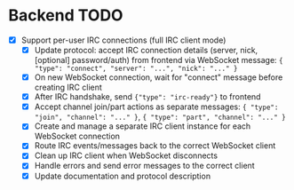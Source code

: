 # Backend TODO

- [x] Support per-user IRC connections (full IRC client mode)
	- [x] Update protocol: accept IRC connection details (server, nick, [optional] password/auth) from frontend via WebSocket message: `{ "type": "connect", "server": "...", "nick": "..." }`
	- [x] On new WebSocket connection, wait for "connect" message before creating IRC client
	- [x] After IRC handshake, send `{"type": "irc-ready"}` to frontend
	- [x] Accept channel join/part actions as separate messages: `{ "type": "join", "channel": "..." }`, `{ "type": "part", "channel": "..." }`
	- [x] Create and manage a separate IRC client instance for each WebSocket connection
	- [x] Route IRC events/messages back to the correct WebSocket client
	- [x] Clean up IRC client when WebSocket disconnects
	- [x] Handle errors and send error messages to the correct client
	- [x] Update documentation and protocol description
